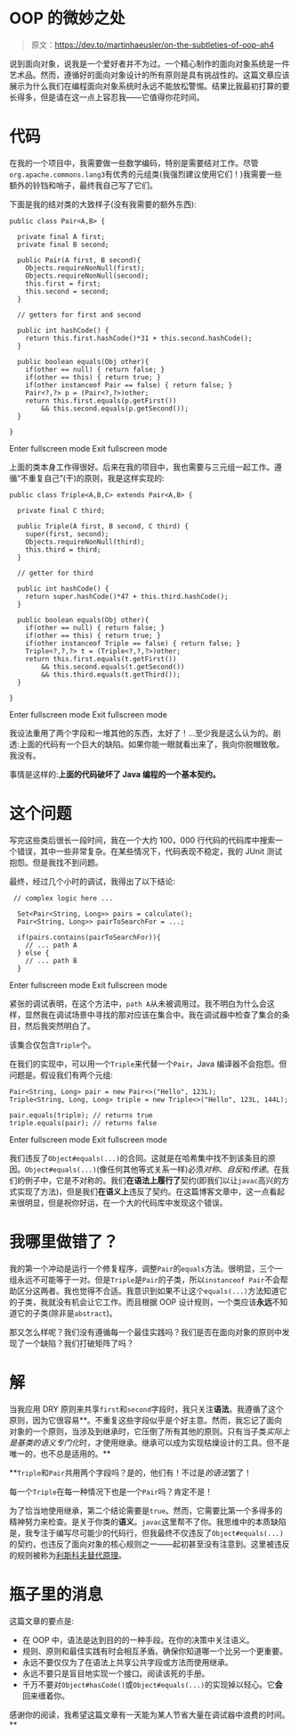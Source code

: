 # OOP 的微妙之处

> 原文：<https://dev.to/martinhaeusler/on-the-subtleties-of-oop-ah4>

说到面向对象，说我是一个爱好者并不为过。一个精心制作的面向对象系统是一件艺术品。然而，遵循好的面向对象设计的所有原则是具有挑战性的。这篇文章应该展示为什么我们在编程面向对象系统时永远不能放松警惕。结果比我最初打算的要长得多，但是请在这一点上容忍我——它值得你花时间。

# 代码

在我的一个项目中，我需要做一些数学编码，特别是需要结对工作。尽管`org.apache.commons.lang3`有优秀的元组类(我强烈建议使用它们！)我需要一些额外的铃铛和哨子，最终我自己写了它们。

下面是我的结对类的大致样子(没有我需要的额外东西):

```
public class Pair<A,B> {

  private final A first;
  private final B second;

  public Pair(A first, B second){
    Objects.requireNonNull(first); 
    Objects.requireNonNull(second);
    this.first = first;
    this.second = second;
  }

  // getters for first and second

  public int hashCode() {
    return this.first.hashCode()*31 + this.second.hashCode();
  }

  public boolean equals(Obj other){
    if(other == null) { return false; }
    if(other == this) { return true; }
    if(other instanceof Pair == false) { return false; }
    Pair<?,?> p = (Pair<?,?>)other;
    return this.first.equals(p.getFirst()) 
        && this.second.equals(p.getSecond());
  }

} 
```

Enter fullscreen mode Exit fullscreen mode

上面的类本身工作得很好。后来在我的项目中，我也需要与三元组一起工作。遵循“不重复自己”(干)的原则，我是这样实现的:

```
public class Triple<A,B,C> extends Pair<A,B> {

  private final C third;

  public Triple(A first, B second, C third) {
    super(first, second);
    Objects.requireNonNull(third);
    this.third = third;
  }

  // getter for third

  public int hashCode() {
    return super.hashCode()*47 + this.third.hashCode();
  }

  public boolean equals(Obj other){
    if(other == null) { return false; }
    if(other == this) { return true; }
    if(other instanceof Triple == false) { return false; }
    Triple<?,?,?> t = (Triple<?,?,?>)other;
    return this.first.equals(t.getFirst()) 
        && this.second.equals(t.getSecond()) 
        && this.third.equals(t.getThird());
  }

} 
```

Enter fullscreen mode Exit fullscreen mode

我设法重用了两个字段和一堆其他的东西，太好了！...至少我是这么认为的。剧透:上面的代码有一个巨大的缺陷。如果你能一眼就看出来了，我向你脱帽致敬。我没有。

事情是这样的:**上面的代码破坏了 Java 编程的一个基本契约。**

# 这个问题

写完这些类后很长一段时间，我在一个大约 100，000 行代码的代码库中搜索一个错误，其中一些非常复杂。在某些情况下，代码表现不稳定，我的 JUnit 测试抱怨。但是我找不到问题。

最终，经过几个小时的调试，我得出了以下结论:

```
 // complex logic here ...

  Set<Pair<String, Long>> pairs = calculate();
  Pair<String, Long>> pairToSearchFor = ...;

  if(pairs.contains(pairToSearchFor)){
    // ... path A
  } else {
    // ... path B
  } 
```

Enter fullscreen mode Exit fullscreen mode

紧张的调试表明，在这个方法中，`path A`从未被调用过。我不明白为什么会这样，显然我在调试场景中寻找的那对应该在集合中。我在调试器中检查了集合的条目，然后我突然明白了。

该集合仅包含`Triple`个。

在我们的实现中，可以用一个`Triple`来代替一个`Pair`，Java 编译器不会抱怨。但问题是。假设我们有两个元组:

```
Pair<String, Long> pair = new Pair<>("Hello", 123L);
Triple<String, Long, Long> triple = new Triple<>("Hello", 123L, 144L);

pair.equals(triple); // returns true
triple.equals(pair); // returns false 
```

Enter fullscreen mode Exit fullscreen mode

我们违反了`Object#equals(...)`的合同。这就是在哈希集中找不到该条目的原因。`Object#equals(...)`(像任何其他等式关系一样)必须*对称*、*自反*和*传递*。在我们的例子中，它是不对称的。我们**在语法上履行了**契约(即我们以让`javac`高兴的方式实现了方法)，但是我们**在语义上**违反了契约。在这篇博客文章中，这一点看起来很明显，但是祝你好运，在一个大的代码库中发现这个错误。

# 我哪里做错了？

我的第一个冲动是运行一个修复程序，调整`Pair`的`equals`方法。很明显，三个一组永远不可能等于一对。但是`Triple`是`Pair`的子类，所以`instanceof Pair`不会帮助区分这两者。我也觉得不合适。我意识到如果不让这个`equals(...)`方法知道它的子类，我就没有机会让它工作。而且根据 OOP 设计规则，一个类应该**永远**不知道它的子类(除非是`abstract`)。

那又怎么样呢？我们没有遵循每一个最佳实践吗？我们是否在面向对象的原则中发现了一个缺陷？我们打破矩阵了吗？

# 解

当我应用 DRY 原则来共享`first`和`second`字段时，我只关注**语法**。我遵循了这个原则，因为它很容易**。不重复这些字段似乎是个好主意。然而，我忘记了面向对象的一个原则，当涉及到继承时，它压倒了所有其他的原则。只有当子类*实际上是基类的语义专门化*时，才使用继承。继承可以成为实现枯燥设计的工具。但不是唯一的，也不总是适用的。**

 **`Triple`和`Pair`共用两个字段吗？是的，他们有！不过是*的语法*罢了！

每一个`Triple`在每一种情况下也是一个`Pair`吗？肯定不是！

为了恰当地使用继承，第二个结论需要是`true`。然而，它需要比第一个多得多的精神努力来检查。是关于你类的**语义**。`javac`这里帮不了你。我思维中的本质缺陷是，我专注于编写尽可能少的代码行，但我最终不仅违反了`Object#equals(...)`的契约，也违反了面向对象的核心规则之一——起初甚至没有注意到。这里被违反的规则被称为[利斯科夫替代原理](https://en.wikipedia.org/wiki/Liskov_substitution_principle)。

# 瓶子里的消息

这篇文章的要点是:

*   在 OOP 中，语法是达到目的的一种手段。在你的决策中关注语义。
*   规则、原则和最佳实践有时会相互矛盾。确保你知道哪一个比另一个更重要。
*   永远不要仅仅为了在语法上共享公共字段或方法而使用继承。
*   永远不要只是盲目地实现一个接口。阅读该死的手册。
*   千万不要对`Object#hasCode()`或`Object#equals(...)`的实现掉以轻心。它**会**回来缠着你。

感谢你的阅读，我希望这篇文章有一天能为某人节省大量在调试器中浪费的时间。**